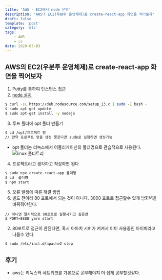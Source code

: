 ```yaml
---
title: 'AWS - EC2에서 node 운영'
description: 'AWS의 EC2(우분투 운영체제)로 create-react-app 화면을 찍어보자'
draft: false
template: 'post'
category: 'etc'
tags:
    - AWS
    - cs
date: 2020-03-03
---
```


## AWS의 EC2(우분투 운영체제)로 create-react-app 화면을 찍어보자

1. Putty를 통하여 인스턴스 접근
2. [node 설치](https://github.com/nodesource/distributions/blob/master/README.md)

```bash
$ curl -sL https://deb.nodesource.com/setup_13.x | sudo -E bash -
$ sudo apt-get update
$ sudo apt-get install -y nodejs
```

3. 루프 폴더에 opt 폴더 만들기

```bash
$ cd /opt/프로젝트 명
// 만약 프로젝트 명을 생성 못한다면 sudo로 실행하면 생성가능
```

-   opt 폴더는 리눅스에서 어플리케이션의 폴더명으로 관습적으로 사용된다.
    ![linux 폴더트리](https://t1.daumcdn.net/cfile/tistory/145EE54D4D2DA01F30)

4. 프로젝트라고 생각하고 작성하면 된다

```bash
$ sudo npx create-react-app 폴더명
$ cd  폴더명
$ npm start
```

5. 오류 발생에 따른 해결 방법
1. 빌드 전이라 80 포트에서 되는 것이 아니다. 3000 포트로 접근할수 있게 방화벽을 바꿔줘야한다.

```
// 아니면 일시적으로 80포트로 실행시키고 싶은면
$ PORT=8888 yarn start
```

2. 80포트로 접근이 안된다면, 혹시 아파치 서버가 켜져서 이미 사용중인 아이피라고 나올수 있다.

```
$ sudo /etc/init.d/apache2 stop
```

## 후기

-   aws는 리눅스와 네트워크를 기본으로 공부해야지 더 쉽게 공부할것같다.
